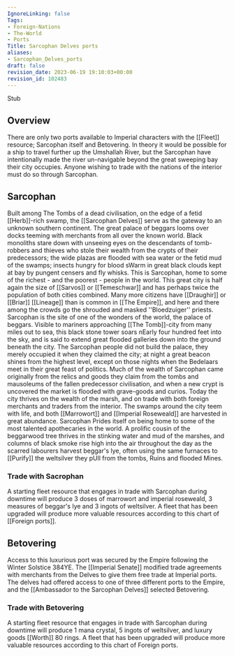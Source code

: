 ```yaml
---
IgnoreLinking: false
Tags:
- Foreign-Nations
- The-World
- Ports
Title: Sarcophan Delves ports
aliases:
- Sarcophan_Delves_ports
draft: false
revision_date: 2023-06-19 19:10:03+00:00
revision_id: 102483
---
```


Stub
## Overview
There are only two ports available to Imperial characters with the [[Fleet]] resource; Sarcophan itself and Betovering. In theory it would be possible for a ship to travel further up the Umshallah River, but the Sarcophan have intentionally made the river un-navigable beyond the great sweeping bay their city occupies. Anyone wishing to trade with the nations of the interior must do so through Sarcophan.
## Sarcophan
Built among The Tombs of a dead civilisation, on the edge of a fetid [[Herb]]-rich swamp, the [[Sarcophan Delves]] serve as the gateway to an unknown southern continent. The great palace of beggars looms over docks teeming with merchants from all over the known world. Black monoliths stare down with unseeing eyes on the descendants of tomb-robbers and thieves who stole their wealth from the crypts of their predecessors; the wide plazas are flooded with sea water or the fetid mud of the swamps; insects hungry for blood sWarm in great black clouds kept at bay by pungent censers and fly whisks. This is Sarcophan, home to some of the richest - and the poorest - people in the world.
This great city is half again the size of [[Sarvos]] or [[Temeschwar]] and has perhaps twice the population of both cities combined. Many more citizens have [[Draughir]] or [[Briar]] [[Lineage]] than is common in [[The Empire]], and here and there among the crowds go the shrouded and masked ''Bloedzuiger'' priests.
Sarcophan is the site of one of the wonders of the world, the palace of beggars. Visible to mariners approaching [[The Tomb]]-city from many miles out to sea, this black stone tower soars nEarly four hundred feet into the sky, and is said to extend great flooded galleries down into the ground beneath the city. The Sarcophan people did not build the palace, they merely occupied it when they claimed the city; at night a great beacon shines from the highest level, except on those nights when the Bedelaars meet in their great feast of politics. 
Much of the wealth of Sarcophan came originally from the relics and goods they claim from the tombs and mausoleums of the fallen predecessor civilisation, and when a new crypt is uncovered the market is flooded with grave-goods and curios. Today the city thrives on the wealth of the marsh, and on trade with both foreign merchants and traders from the interior. The swamps around the city teem with life, and both [[Marrowort]] and [[Imperial Roseweald]] are harvested in great abundance. Sarcophan Prides itself on being home to some of the most talented apothecaries in the world. A prolific cousin of the beggarwood tree thrives in the stinking water and mud of the marshes, and columns of black smoke rise high into the air throughout the day as the scarred labourers harvest beggar's lye, often using the same furnaces to [[Purify]] the weltsilver they pUll from the tombs, Ruins and flooded Mines.
### Trade with Sacrophan
A starting fleet resource that engages in trade with Sarcophan during downtime will produce 3 doses of marrowort and imperial roseweald, 3 measures of beggar's lye and 3 ingots of weltsilver. A fleet that has been upgraded will produce more valuable resources according to this chart of [[Foreign ports]].
## Betovering
Access to this luxurious port was secured by the Empire following the Winter Solstice 384YE. The [[Imperial Senate]] modified trade agreements with merchants from the Delves to give them free trade at Imperial ports. The delves had offered access to one of three different ports to the Empire, and the [[Ambassador to the Sarcophan Delves]] selected Betovering.
### Trade with Betovering
A starting fleet resource that engages in trade with Sarcophan during downtime will produce 1 mana crystal, 5 ingots of weltsilver, and luxury goods [[Worth]] 80 rings. A fleet that has been upgraded will produce more valuable resources according to this chart of Foreign ports.